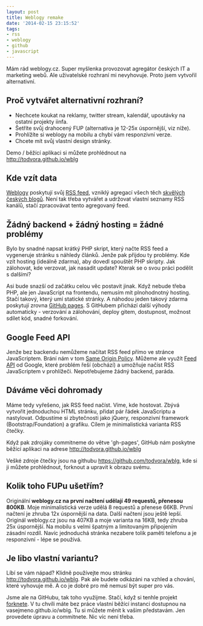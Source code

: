 ```yaml
---
layout: post
title: Weblogy remake
date: '2014-02-15 23:15:52'
tags:
- rss
- weblogy
- github
- javascript
---
```

Mám rád weblogy.cz. Super myšlenka provozovat agregátor českých IT a marketing webů. Ale uživatelské rozhraní mi nevyhovuje. Proto jsem vytvořil alternativní. 

<h2><span>Proč vytvářet alternativní rozhraní?</span></h2>
<ul>
<li>Nechcete koukat na reklamy, twitter stream, kalendář, upoutávky na ostatní projekty iinfa.</li>
<li>Šetříte svůj drahocený FUP (alternativa je 12-25x úspornější, viz níže).</li>
<li>Prohlížíte si weblogy na mobilu a chybí vám responzivní verze.</li>
<li>Chcete mít svůj vlastní design stránky.</li>
</ul>
<div>Demo / běžící aplikaci si můžete prohlédnout na <a href="http://todvora.github.io/wblg">http://todvora.github.io/wblg</a></div>
<h2>Kde vzít data</h2>
<p><a href="http://www.weblogy.cz/">Weblogy</a> poskytují svůj <a href="http://www.weblogy.cz/export/rss/">RSS feed</a>, vzniklý agregací všech těch <a href="http://www.weblogy.cz/zdroje/">skvělých českých blogů</a>. Není tak třeba vytvářet a udržovat vlastní seznamy RSS kanálů, stačí zpracovávat tento agregovaný feed.</p>
<h2>Žádný backend + žádný hosting = žádné problémy</h2>
<p>Bylo by snadné napsat krátký PHP skript, který načte RSS feed a vygeneruje stránku s náhledy článků. Jenže pak přijdou ty problémy. Kde vzít hosting (ideálně zdarma), aby dovedl spouštět PHP skripty. Jak zálohovat, kde verzovat, jak nasadit update? Kterak se o svou práci podělit s dalšími?</p>
<p>Asi bude snazší od začátku celou věc postavit jinak. Když nebude třeba PHP, ale jen JavaScript na frontendu, nemusím mít plnohodnotný hosting. Stačí takový, který umí statické stránky. A náhodou jeden takový zdarma poskytují zrovna <a href="http://pages.github.com/">GitHub pages</a>. S GitHubem přichází další výhody automaticky - verzování a zálohování, deploy gitem, dostupnost, možnost sdílet kód, snadné forkování.</p>
<h2>Google Feed API</h2>
<p>Jenže bez backendu nemůžeme načítat RSS feed přímo ve stránce JavaScriptem. Brání nám v tom <a href="http://en.wikipedia.org/wiki/Same-origin_policy">Same Origin Policy</a>. Můžeme ale využít <a href="https://developers.google.com/feed/">Feed API</a> od Google, které problém řeší (obchází) a umožňuje načíst RSS JavaScriptem v prohlížeči. Nepotřebujeme žádný backend, paráda.</p>
<h2>Dáváme věci dohromady</h2>
<p>Máme tedy vyřešeno, jak RSS feed načíst. Víme, kde hostovat. Zbývá vytvořit jednoduchou HTML stránku, přidat pár řádek JavaScriptu a nastylovat. Odpustíme si zbytečnosti jako jQuery, responzivní framework (Bootstrap/Foundation) a grafiku. Cílem je minimalistická varianta RSS čtečky.</p>
<p>Když pak zdrojáky commitneme do větve 'gh-pages', GitHub nám poskytne běžící aplikaci na adrese <a href="http://todvora.github.io/wblg">http://todvora.github.io/wblg</a></p>
<p>Vešké zdroje čtečky jsou na githubu <a href="https://github.com/todvora/wblg">https://github.com/todvora/wblg</a>, kde si ji můžete prohlédnout, forknout a upravit k obrazu svému.</p>
<h2>Kolik toho FUPu ušetřím?</h2>
<p>Originální <strong>weblogy.cz na první načtení udělají 49 requestů, přenesou 800KB</strong>. Moje minimalistická verze udělá 8 requestů a přenese 66KB. První načtení je zhruba 12x úspornější na data. Další načtení jsou ještě lepší. Originál weblogy.cz jsou na 407KB a moje varianta na 16KB, tedy zhruba 25x úspornější. Na mobilu s velmi špatným a limitovaným připojením zásadní rozdíl. Navíc jednoduchá stránka nezabere tolik paměti telefonu a je responzivní - lépe se používá.</p>
<h2>Je libo vlastní variantu?</h2>
<p>Líbí se vám nápad? Klidně používejte mou stránku <a href="http://todvora.github.io/wblg">http://todvora.github.io/wblg</a>. Pak ale budete odkázáni na vzhled a chování, které vyhovuje mě. A co je dobré pro mě nemusí být super pro vás.</p>
<p>Jsme ale na GitHubu, tak toho využijme. Stačí, když si tenhle projekt <a href="https://github.com/todvora/wblg/fork">forknete﻿</a>. V tu chvíli máte bez práce vlastní běžící instanci dostupnou na vasejmeno.github.io/wblg. Tu si můžete měnit k vašim představám. Jen provedete úpravu a commitnete. Nic víc není třeba.</p>
<p> </p>
